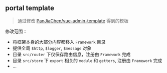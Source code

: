 ## portal template ##

> 通过修改 [PanJiaChen/vue-admin-template](https://github.com/PanJiaChen/vue-admin-template) 得到的模板

修改范围：
+ 将框架本身的大部分内容都移入 `Framework` 目录
+ 提供全局 `$http`, `$logger`, `$message` 对象
+ 目录 `src/router` 下仅保存路由信息，注册由 `Framework` 完成
+ 目录 `src/store` 下 `export` 相关的 `module` 和 `getters`, 注册由 `Framework` 完成
+ ...

